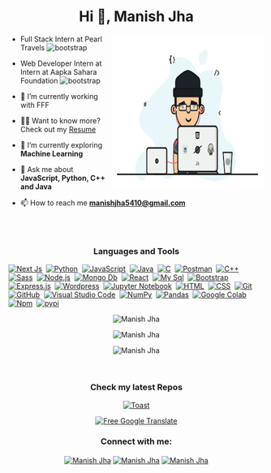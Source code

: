 <h1 align="center">Hi 👋, Manish Jha</h1>
<img align="right" width="300" height="300" src="https://github.com/manishjha5410/manishjha5410/blob/main/sample/coder.gif"/>

- <p>Full Stack Intern at Pearl Travels <img src="http://travel.blog.pearltravels.in/wp-content/uploads/2021/04/new__icon-removebg-preview.png" alt="bootstrap" width="50" height="50"/></p>
- <p>Web Developer Intern at Intern at Aapka Sahara Foundation <img src="https://aapkasaharafoundation.org/wp-content/uploads/2015/12/Logo-01-1.png" alt="bootstrap" width="80" height="50"/></p>

- 🔭 I’m currently working with FFF

- 👨‍💻 Want to know more? Check out my [Resume](https://drive.google.com/file/d/1czwNJ9F55F4-b1yvM_WMLfg9mdt7IXWB/view?usp=drivesdk)

- 🌱 I’m currently exploring **Machine Learning**

- 💬 Ask me about **JavaScript, Python, C++ and Java**

- 📫 How to reach me **manishjha5410@gmail.com**

<br>
<br>
<h3 align="center">Languages and Tools</h3>

[![Next Js](https://img.shields.io/badge/-Next%20Js-05122A?style=flat&logo=Next.Js)](https://nextjs.org/)&nbsp;
[![Python](https://img.shields.io/badge/-Python-05122A?style=flat&logo=python)](https://www.python.org/)&nbsp;
[![JavaScript](https://img.shields.io/badge/-JavaScript-05122A?style=flat&logo=javascript)](https://www.javascript.com/)&nbsp;
[![Java](https://img.shields.io/badge/-Java-05122A?style=flat&logo=Java&logoColor=FFA518)](https://www.oracle.com/java/technologies/)&nbsp;
[![C](https://img.shields.io/badge/-C-05122A?style=flat&logo=C&logoColor=A8B9CC)](https://www.learn-c.org/)&nbsp;
[![Postman](https://img.shields.io/badge/-Postman-05122A?style=flat&logo=postman)](https://www.postman.com/)&nbsp;
[![C++](https://img.shields.io/badge/-C++-05122A?style=flat&logo=C%2B%2B&logoColor=00599C)](https://www.cplusplus.com/)&nbsp;
[![Sass](https://img.shields.io/badge/-Sass-05122A?style=flat&logo=Sass)](https://sass-lang.com/)&nbsp;
[![Node.js](https://img.shields.io/badge/-Node.js-05122A?&logo=node.js)](https://nodejs.org/en/)&nbsp;
[![Mongo Db](https://img.shields.io/badge/-Mongo%20Db-05122A?style=flat&logo=mongodb)](https://www.mongodb.com/)&nbsp;
[![React](https://img.shields.io/badge/-React-05122A?&logo=React)](https://reactjs.org/)&nbsp;
[![My Sql](https://img.shields.io/badge/-My%20Sql-05122A?style=flat&logo=Mysql)](https://www.mysql.com/)&nbsp;
[![Bootstrap](https://img.shields.io/badge/-Bootstrap-05122A?style=flat&logo=bootstrap&logoColor=563D7C)](https://getbootstrap.com/)&nbsp;
[![Express.js](https://img.shields.io/badge/-Express.js-05122A?style=flat&logo=express)](https://expressjs.com/)&nbsp;
[![Wordpress](https://img.shields.io/badge/-WordPress-05122A?style=flat&logo=wordpress)](https://wordpress.org/)&nbsp;
[![Jupyter Notebook](https://img.shields.io/badge/-Jupyter%20Notebook-05122A?style=flat&logo=Jupyter)](https://jupyter.org/)&nbsp;
[![HTML](https://img.shields.io/badge/-HTML-05122A?style=flat&logo=HTML5)](https://html.com/)&nbsp;
[![CSS](https://img.shields.io/badge/-CSS-05122A?style=flat&logo=CSS3&logoColor=1572B6)](https://cssreference.io/)&nbsp;
[![Git](https://img.shields.io/badge/-Git-05122A?style=flat&logo=git)](https://git-scm.com/)&nbsp;
[![GitHub](https://img.shields.io/badge/-GitHub-05122A?style=flat&logo=github)](https://github.com/)&nbsp;
[![Visual Studio Code](https://img.shields.io/badge/-Visual%20Studio%20Code-05122A?style=flat&logo=visual-studio-code&logoColor=007ACC)](https://code.visualstudio.com/)&nbsp;
[![NumPy](https://img.shields.io/badge/-Numpy-05122A?style=flat&logo=Numpy)](https://numpy.org/)&nbsp;
[![Pandas](https://img.shields.io/badge/-Pandas-05122A?style=flat&logo=Pandas)](https://pandas.pydata.org/)&nbsp;
[![Google Colab](https://img.shields.io/badge/-Google%20Colab-05122A?style=flat&logo=google-colab)](https://colab.research.google.com/)&nbsp;
[![Npm](https://img.shields.io/badge/-npm-05122A?style=flat&logo=npm)](https://www.npmjs.com/)&nbsp;
[![pypi](https://img.shields.io/badge/-Pypi-05122A?style=flat&logo=pypi)](https://pypi.org)&nbsp;

<p align="center">
   <img src="https://github-readme-stats.vercel.app/api?username=manishjha5410&theme=tokyonight" alt="Manish Jha" />
</p>

<p align="center">
    <img src="https://github-readme-streak-stats.herokuapp.com/?user=manishjha5410&theme=onedark" alt="Manish Jha" /> 
</p>

<p align="center">
   <img src="https://github-readme-stats.vercel.app/api/top-langs/?username=manishjha5410&count_private=true&hide=stars&show_icons=true&theme=vision-friendly-dark&include_all_commits=false" alt="Manish Jha" />
</p>
<br>

<h3 align="center">Check my latest Repos</h3>
<p align="center">
   <a href="https://github.com/manishjha5410/toast" target="_blank">
   <img src="https://github-readme-stats.vercel.app/api/pin/?username=manishjha5410&repo=toast&show_owner=true&theme=midnight-purple" alt="Toast" />
   </a>
</p>
<p align="center">
   <a href="https://github.com/manishjha5410/Free-Google-Translate" target="_blank">
   <img src="https://github-readme-stats.vercel.app/api/pin/?username=manishjha5410&repo=Free-Google-Translate&show_owner=true&theme=synthwave" alt="Free Google Translate" />
   </a>
</p>


<h3 align="center">Connect with me:</h3>
<p align="center">
<a href="https://www.codechef.com/users/manishjha123" target="blank"><img align="center" src="https://cdn.jsdelivr.net/npm/simple-icons@3.0.1/icons/codechef.svg" alt="Manish Jha" height="30" width="40" /></a>
<a href="https://www.linkedin.com/in/manish-jha-770808204/" target="blank"><img align="center" src="https://cdn.jsdelivr.net/npm/simple-icons@3.0.1/icons/linkedin.svg" alt="Manish Jha" height="30" width="40" /></a>
<a href="https://www.hackerrank.com/hacker_manishjha" target="blank"><img align="center" src="https://cdn.jsdelivr.net/npm/simple-icons@3.0.1/icons/hackerrank.svg" alt="Manish Jha" height="30" width="40" /></a>
</p>



<!--
**PatkarAditya22/PatkarAditya22** is a ✨ _special_ ✨ repository because its `README.md` (this file) appears on your GitHub profile.

Here are some ideas to get you started:

- 🔭 I’m currently working on ...
- 🌱 I’m currently learning ...
- 👯 I’m looking to collaborate on ...
- 🤔 I’m looking for help with ...
- 💬 Ask me about ...
- 📫 How to reach me: ...
- 😄 Pronouns: ...
- ⚡ Fun fact: ...
-->
